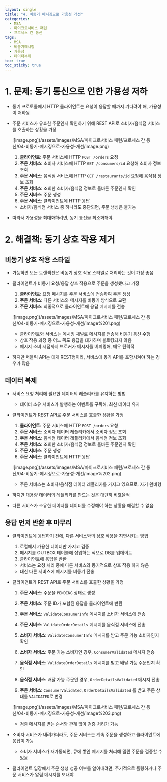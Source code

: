 ```yaml
---
layout: single
title: "4. 비동기 메시징으로 가용성 개선"
categories:
  - MSA
  - 마이크로서비스 패턴
  - 프로세스 간 통신
tags:
  - MSA
  - 비동기메시징
  - 가용성
  - 데이터복제
toc: true
toc_sticky: true
---
```

# 1. 문제: 동기 통신으로 인한 가용성 저하

- 동기 프로토콜에서 HTTP 클라이언트는 요청이 응답할 때까지 기다려야 해, 가용성이 저하됨

- 주문 서비스가 유효한 주문인지 확인하기 위해 REST API로 소비자/음식점 서비스를 호출하는 상황을 가정
    
    ![image.png](/assets/images/MSA/마이크로서비스 패턴/프로세스 간 통신/04-비동기-메시징으로-가용성-개선/image.png)
    
    
    
    1. **클라이언트**: 주문 서비스에 HTTP `POST /orders` 요청
    2. **주문 서비스**: 소비자 서비스에 HTTP `GET /consumers/id` 요청해 소비자 정보 조회
    3. **주문 서비스**: 음식점 서비스에 HTTP `GET /restaurants/id` 요청해 음식점 정보 조회
    4. **주문 서비스**: 조회한 소비자/음식점 정보로 올바른 주문인지 확인
    5. **주문 서비스**: 주문 생성
    6. **주문 서비스**: 클라이언트에 HTTP 응답
    
    
    - 소비자/음식점 서비스 중 하나라도 중단되면, 주문 생성은 불가능

- 따라서 가용성을 최대화하려면, 동기 통신을 최소화해야

# 2. 해결책: 동기 상호 작용 제거

## 비동기 상호 작용 스타일

- 가능하면 모든 트랜잭션은 비동기 상호 작용 스타일로 처리하는 것이 가장 좋음

- 클라이언트가 비동기 요청/응답 상호 작용으로 주문을 생성했다고 가정
    
    
    
    1. **클라이언트**: 요청 메시지를 주문 서비스에 전송하여 주문 생성
    2. **주문 서비스**: 다른 서비스와 메시지를 비동기 방식으로 교환
    3. **주문 서비스**: 최종적으로 클라이언트에 응답 메시지를 전송
    
    
    ![image.png](/assets/images/MSA/마이크로서비스 패턴/프로세스 간 통신/04-비동기-메시징으로-가용성-개선/image%201.png)
    
    - 클라이언트와 서비스는 메시징 채널로 메시지를 전송해 비동기 통신 수행
    - 상호 작용 과정 중 어느 쪽도 응답을 대기하며 블로킹되지 않음
    - 메시지 소비 시점까지 브로커가 메시지를 버퍼링해, 매우 탄력적

- 하지만 퍼블릭 API는 대개 REST형이라, 서비스에 동기 API를 포함시켜야 하는 경우가 많음

## **데이터 복제**

- 서비스 요청 처리에 필요한 데이터의 레플리카를 유지하는 방법
    - 데이터 소유 서비스가 발행하는 이벤트를 구독해, 최신 데이터 유지

- 클라이언트가 REST API로 주문 서비스를 호출한 상황을 가정
    
    
    
    1. **클라이언트**: 주문 서비스에 HTTP `POST /orders` 요청
    2. **주문 서비스**: 소비자 데이터 레플리카에서 소비자 정보 조회
    3. **주문 서비스**: 음식점 데이터 레플리카에서 음식점 정보 조회
    4. **주문 서비스**: 조회한 소비자/음식점 정보로 올바른 주문인지 확인
    5. **주문 서비스**: 주문 생성
    6. **주문 서비스**: 클라이언트에 HTTP 응답
    
    
    ![image.png](/assets/images/MSA/마이크로서비스 패턴/프로세스 간 통신/04-비동기-메시징으로-가용성-개선/image%202.png)
    
    - 주문 서비스는 소비자/음식점 데이터 레플리카를 가지고 있으므로, 자기 완비형

- 하지만 대용량 데이터의 레플리카를 만드는 것은 대단히 비효율적
- 다른 서비스가 소유한 데이터를 데이터를 수정해야 하는 상황을 해결할 수 없음

## **응답 먼저 반환 후 마무리**

- 클라이언트에 응답하기 전에, 다른 서비스와의 상호 작용을 지연시키는 방법
    
    
    
    1. 로컬에서 가용한 데이터만 가지고 검증
    2. 메시지를 OUTBOX 테이블에 삽입하는 식으로 DB를 업데이트
    3. 클라이언트에 응답을 반환
    
    
    - 서비스는 요청 처리 중에 다른 서비스와 동기적으로 상호 작용 하지 않음
    - 대신 다른 서비스에 메시지를 비동기 전송
    
- 클라이언트가 REST API로 주문 서비스를 호출한 상황을 가정
    
    
    
    1. **주문 서비스**: 주문을 `PENDING` 상태로 생성
    2. **주문 서비스**: 주문 ID가 포함된 응답을 클라이언트에 반환
    
    1. **주문 서비스**: `ValidateConsumerInfo` 메시지를 소비자 서비스에 전송
    2. **주문 서비스**: `ValidateOrderDetails` 메시지를 음식점 서비스에 전송
    
    1. **소비자 서비스**: `ValidateConsumerInfo` 메시지를 받고 주문 가능 소비자인지 확인
    2. **소비자 서비스**: 주문 가능 소비자인 경우, `ConsumerValidated` 메시지 전송
    
    1. **음식점 서비스**: `ValidateOrderDetails` 메시지를 받고 배달 가능 주문인지 확인
    2. **음식점 서비스**: 배달 가능 주문인 경우, `OrderDetailsValidated` 메시지 전송
    
    1. **주문 서비스**: `ConsumerValidated`, `OrderDetailsValidated` 를 받고 주문 상태를 `VALIDATED`로 변경
    
    
    ![image.png](/assets/images/MSA/마이크로서비스 패턴/프로세스 간 통신/04-비동기-메시징으로-가용성-개선/image%203.png)
    
    - 검증 메시지를 받는 순서와 관계 없이 검증 처리가 가능

- 소비자 서비스가 내려가더라도, 주문 서비스는 계속 주문을 생성하고 클라이언트에 응답이 가능
    - 소비자 서비스가 재가동되면, 큐에 쌓인 메시지를 처리해 밀린 주문을 검증할 수 있음

- 클라이언트 입장에서 주문 생성 성공 여부를 알아내려면, 주기적으로 폴링하거나 주문 서비스가 알림 메시지를 보내야
